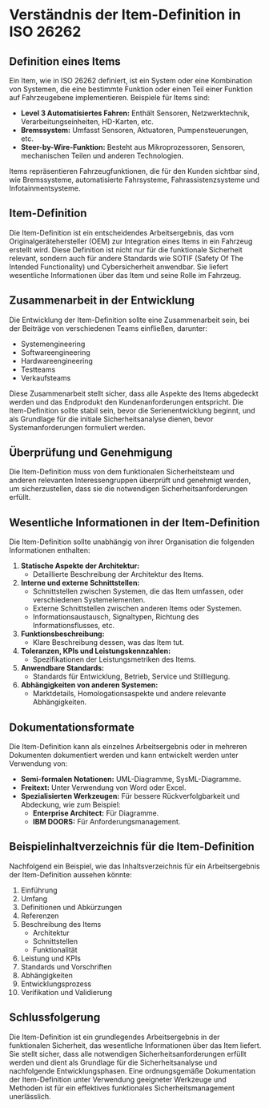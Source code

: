 
# Verständnis der Item-Definition in ISO 26262

## Definition eines Items

Ein Item, wie in ISO 26262 definiert, ist ein System oder eine Kombination von Systemen, die eine bestimmte Funktion oder einen Teil einer Funktion auf Fahrzeugebene implementieren. Beispiele für Items sind:

- **Level 3 Automatisiertes Fahren:** Enthält Sensoren, Netzwerktechnik, Verarbeitungseinheiten, HD-Karten, etc.
- **Bremssystem:** Umfasst Sensoren, Aktuatoren, Pumpensteuerungen, etc.
- **Steer-by-Wire-Funktion:** Besteht aus Mikroprozessoren, Sensoren, mechanischen Teilen und anderen Technologien.

Items repräsentieren Fahrzeugfunktionen, die für den Kunden sichtbar sind, wie Bremssysteme, automatisierte Fahrsysteme, Fahrassistenzsysteme und Infotainmentsysteme.

## Item-Definition

Die Item-Definition ist ein entscheidendes Arbeitsergebnis, das vom Originalgerätehersteller (OEM) zur Integration eines Items in ein Fahrzeug erstellt wird. Diese Definition ist nicht nur für die funktionale Sicherheit relevant, sondern auch für andere Standards wie SOTIF (Safety Of The Intended Functionality) und Cybersicherheit anwendbar. Sie liefert wesentliche Informationen über das Item und seine Rolle im Fahrzeug.

## Zusammenarbeit in der Entwicklung

Die Entwicklung der Item-Definition sollte eine Zusammenarbeit sein, bei der Beiträge von verschiedenen Teams einfließen, darunter:

- Systemengineering
- Softwareengineering
- Hardwareengineering
- Testteams
- Verkaufsteams

Diese Zusammenarbeit stellt sicher, dass alle Aspekte des Items abgedeckt werden und das Endprodukt den Kundenanforderungen entspricht. Die Item-Definition sollte stabil sein, bevor die Serienentwicklung beginnt, und als Grundlage für die initiale Sicherheitsanalyse dienen, bevor Systemanforderungen formuliert werden.

## Überprüfung und Genehmigung

Die Item-Definition muss von dem funktionalen Sicherheitsteam und anderen relevanten Interessengruppen überprüft und genehmigt werden, um sicherzustellen, dass sie die notwendigen Sicherheitsanforderungen erfüllt.

## Wesentliche Informationen in der Item-Definition

Die Item-Definition sollte unabhängig von ihrer Organisation die folgenden Informationen enthalten:

1. **Statische Aspekte der Architektur:**
   - Detaillierte Beschreibung der Architektur des Items.
2. **Interne und externe Schnittstellen:**
   - Schnittstellen zwischen Systemen, die das Item umfassen, oder verschiedenen Systemelementen.
   - Externe Schnittstellen zwischen anderen Items oder Systemen.
   - Informationsaustausch, Signaltypen, Richtung des Informationsflusses, etc.
3. **Funktionsbeschreibung:**
   - Klare Beschreibung dessen, was das Item tut.
4. **Toleranzen, KPIs und Leistungskennzahlen:**
   - Spezifikationen der Leistungsmetriken des Items.
5. **Anwendbare Standards:**
   - Standards für Entwicklung, Betrieb, Service und Stilllegung.
6. **Abhängigkeiten von anderen Systemen:**
   - Marktdetails, Homologationsaspekte und andere relevante Abhängigkeiten.

## Dokumentationsformate

Die Item-Definition kann als einzelnes Arbeitsergebnis oder in mehreren Dokumenten dokumentiert werden und kann entwickelt werden unter Verwendung von:

- **Semi-formalen Notationen:** UML-Diagramme, SysML-Diagramme.
- **Freitext:** Unter Verwendung von Word oder Excel.
- **Spezialisierten Werkzeugen:** Für bessere Rückverfolgbarkeit und Abdeckung, wie zum Beispiel:
  - **Enterprise Architect:** Für Diagramme.
  - **IBM DOORS:** Für Anforderungsmanagement.

## Beispielinhaltverzeichnis für die Item-Definition

Nachfolgend ein Beispiel, wie das Inhaltsverzeichnis für ein Arbeitsergebnis der Item-Definition aussehen könnte:

1. Einführung
2. Umfang
3. Definitionen und Abkürzungen
4. Referenzen
5. Beschreibung des Items
   - Architektur
   - Schnittstellen
   - Funktionalität
6. Leistung und KPIs
7. Standards und Vorschriften
8. Abhängigkeiten
9. Entwicklungsprozess
10. Verifikation und Validierung

## Schlussfolgerung

Die Item-Definition ist ein grundlegendes Arbeitsergebnis in der funktionalen Sicherheit, das wesentliche Informationen über das Item liefert. Sie stellt sicher, dass alle notwendigen Sicherheitsanforderungen erfüllt werden und dient als Grundlage für die Sicherheitsanalyse und nachfolgende Entwicklungsphasen. Eine ordnungsgemäße Dokumentation der Item-Definition unter Verwendung geeigneter Werkzeuge und Methoden ist für ein effektives funktionales Sicherheitsmanagement unerlässlich.
